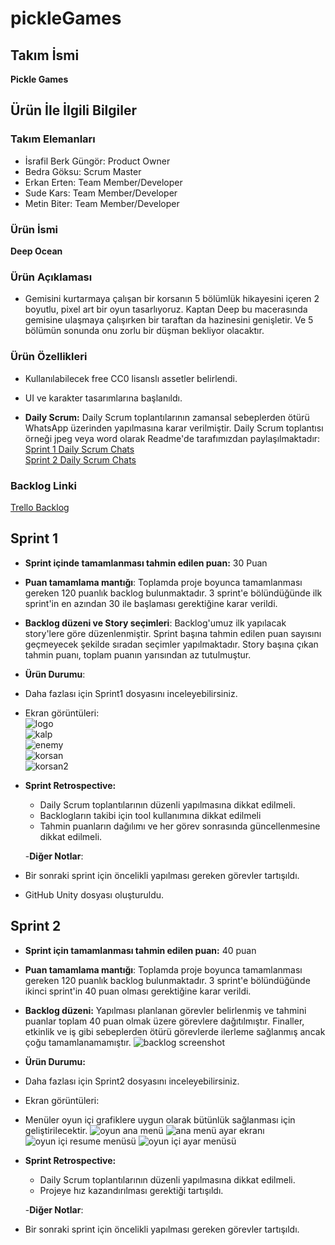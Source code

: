 # pickleGames

## **Takım İsmi**
**Pickle Games**

## Ürün İle İlgili Bilgiler

### Takım Elemanları
- İsrafil Berk Güngör: Product Owner
- Bedra Göksu: Scrum Master
- Erkan Erten: Team Member/Developer
- Sude Kars: Team Member/Developer
- Metin Biter: Team Member/Developer

### Ürün İsmi
**Deep Ocean**

### Ürün Açıklaması

- Gemisini kurtarmaya çalışan bir korsanın 5 bölümlük hikayesini içeren 2 boyutlu, pixel art bir oyun tasarlıyoruz. Kaptan Deep bu macerasında gemisine ulaşmaya çalışırken bir taraftan da hazinesini genişletir. Ve 5 bölümün sonunda onu zorlu bir düşman bekliyor olacaktır.

### Ürün Özellikleri

- Kullanılabilecek free CC0 lisanslı assetler belirlendi.
- UI ve karakter tasarımlarına başlanıldı.

- **Daily Scrum:** Daily Scrum toplantılarının zamansal sebeplerden ötürü WhatsApp üzerinden yapılmasına karar verilmiştir. Daily Scrum toplantısı örneği jpeg veya word olarak Readme'de tarafımızdan paylaşılmaktadır:  <br/>
 [Sprint 1 Daily Scrum Chats](https://github.com/bedragoksu/pickleGames/blob/main/Project%20Management/Sprint1/DailyScrumSprint1.DOCX) <br/>
 [Sprint 2 Daily Scrum Chats]()


### Backlog Linki
[Trello Backlog](https://trello.com/b/8pDb5IU6/deep-ocean)


## Sprint 1

- **Sprint içinde tamamlanması tahmin edilen puan:** 30 Puan
- **Puan tamamlama mantığı**: Toplamda proje boyunca tamamlanması gereken 120 puanlık backlog bulunmaktadır. 3 sprint'e bölündüğünde ilk sprint'in en azından 30 ile başlaması gerektiğine karar verildi.
- **Backlog düzeni ve Story seçimleri**: Backlog'umuz ilk yapılacak story'lere göre düzenlenmiştir. Sprint başına tahmin edilen puan sayısını geçmeyecek şekilde sıradan seçimler yapılmaktadır. Story başına çıkan tahmin puanı, toplam puanın yarısından az tutulmuştur. 

- **Ürün Durumu**: 
- Daha fazlası için Sprint1 dosyasını inceleyebilirsiniz.
- Ekran görüntüleri: <br/>
![logo](https://github.com/bedragoksu/pickleGames/blob/main/Project%20Management/Sprint1/logo.jpeg) <br/>
![kalp](https://github.com/bedragoksu/pickleGames/blob/main/Project%20Management/Sprint1/kalp.png) <br/>
![enemy](https://github.com/bedragoksu/pickleGames/blob/main/Project%20Management/Sprint1/enemy.png) <br/>
![korsan](https://github.com/bedragoksu/pickleGames/blob/main/Project%20Management/Sprint1/korsan.jpeg) <br/>
![korsan2](https://github.com/bedragoksu/pickleGames/blob/main/Project%20Management/Sprint1/korsan2.jpeg) <br/>



- **Sprint Retrospective:**
  - Daily Scrum toplantılarının düzenli yapılmasına dikkat edilmeli.
  - Backlogların takibi için tool kullanımına dikkat edilmeli
  - Tahmin puanların dağılımı ve her görev sonrasında güncellenmesine dikkat edilmeli.
  
  -**Diğer Notlar**:
- Bir sonraki sprint için öncelikli yapılması gereken görevler tartışıldı.
- GitHub Unity dosyası oluşturuldu.

## Sprint 2

- **Sprint için tamamlanması tahmin edilen puan:** 40 puan
- **Puan tamamlama mantığı**: Toplamda proje boyunca tamamlanması gereken 120 puanlık backlog bulunmaktadır. 3 sprint'e bölündüğünde ikinci sprint'in 40 puan olması gerektiğine karar verildi.
- **Backlog düzeni:** Yapılması planlanan görevler belirlenmiş ve tahmini puanlar toplam 40 puan olmak üzere görevlere dağıtılmıştır. Finaller, etkinlik ve iş gibi sebeplerden ötürü görevlerde ilerleme sağlanmış ancak çoğu tamamlanamamıştır.
![backlog screenshot]()

- **Ürün Durumu:**
- Daha fazlası için Sprint2 dosyasını inceleyebilirsiniz.
- Ekran görüntüleri: <br/>

- Menüler oyun içi grafiklere uygun olarak bütünlük sağlanması için geliştirilecektir.
![oyun ana menü]() ![ana menü ayar ekranı]() <br/>
![oyun içi resume menüsü]() ![oyun içi ayar menüsü]() <br/>


- **Sprint Retrospective:**
  - Daily Scrum toplantılarının düzenli yapılmasına dikkat edilmeli.
  - Projeye hız kazandırılması gerektiği tartışıldı.
  
  -**Diğer Notlar**:
- Bir sonraki sprint için öncelikli yapılması gereken görevler tartışıldı.




